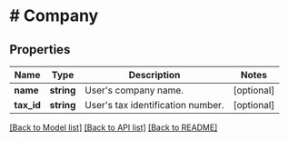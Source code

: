 # # Company

## Properties

Name | Type | Description | Notes
------------ | ------------- | ------------- | -------------
**name** | **string** | User&#39;s company name. | [optional]
**tax_id** | **string** | User&#39;s tax identification number. | [optional]

[[Back to Model list]](../../README.md#models) [[Back to API list]](../../README.md#endpoints) [[Back to README]](../../README.md)
